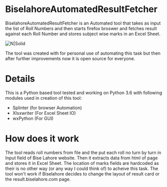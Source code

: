 # BiselahoreAutomatedResultFetcher

BiselahoreAutomatedResultFetcher is an Automated tool that takes as input the list of Roll Numbers and then starts firefox broswer and fetches result against each Roll Number and stores subject wise marks in an Excel Sheet.

![N|Solid](http://i.imgur.com/1ahSYVK.png)

The tool was created with for personal use of automating this task but then after further improvements now it is open source for everyone.

# Details
This is a Python based tool tested and working on Python 3.6 with following modules used in creation of this tool:
  - Splinter (for browser Automation)
  - Xlsxwriter (For Excel Sheet IO)
  - wxPython (For GUI)

# How does it work
The tool reads roll numbers from file and the put each roll no turn by turn in Input field of Bise Lahore website. 
Then it extracts data from html of page and stores it in Excel Sheet.
The location of marks fields are hardcoded as their is no other way (or any way I could think of) to acheive this task.
The tool won't work if Biselahore decides to change the layout of result card or the result.biselahore.com page. 
